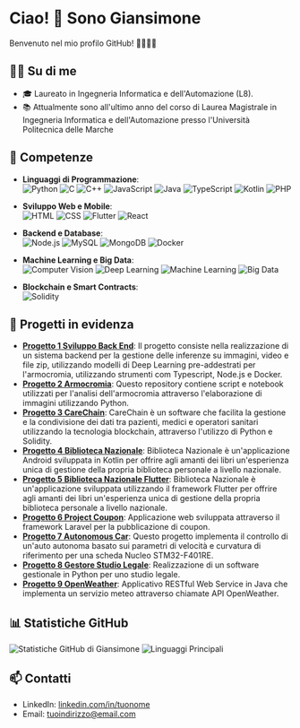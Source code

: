 # Ciao! 👋 Sono Giansimone

Benvenuto nel mio profilo GitHub! 👨‍💻👩‍💻

## 👨‍💻 Su di me
- 🎓 Laureato in Ingegneria Informatica e dell'Automazione (L8).
- 📚 Attualmente sono all'ultimo anno del corso di Laurea Magistrale in Ingegneria Informatica e dell'Automazione presso l'Università Politecnica delle Marche

## 🚀 Competenze

- **Linguaggi di Programmazione**:  
  ![Python](https://img.shields.io/badge/Python-3776AB?style=for-the-badge&logo=python&logoColor=white)
  ![C](https://img.shields.io/badge/C-A8B9CC?style=for-the-badge&logo=c&logoColor=white)
  ![C++](https://img.shields.io/badge/C++-00599C?style=for-the-badge&logo=cplusplus&logoColor=white)
  ![JavaScript](https://img.shields.io/badge/JavaScript-F7DF1E?style=for-the-badge&logo=javascript&logoColor=black)
  ![Java](https://img.shields.io/badge/Java-007396?style=for-the-badge&logo=java&logoColor=white)
  ![TypeScript](https://img.shields.io/badge/TypeScript-3178C6?style=for-the-badge&logo=typescript&logoColor=white)
  ![Kotlin](https://img.shields.io/badge/Kotlin-0095D5?style=for-the-badge&logo=kotlin&logoColor=white)
  ![PHP](https://img.shields.io/badge/PHP-777BB4?style=for-the-badge&logo=php&logoColor=white)

- **Sviluppo Web e Mobile**:  
  ![HTML](https://img.shields.io/badge/HTML5-E34F26?style=for-the-badge&logo=html5&logoColor=white)
  ![CSS](https://img.shields.io/badge/CSS3-1572B6?style=for-the-badge&logo=css3&logoColor=white)
  ![Flutter](https://img.shields.io/badge/Flutter-02569B?style=for-the-badge&logo=flutter&logoColor=white)
  ![React](https://img.shields.io/badge/React-20232A?style=for-the-badge&logo=react&logoColor=61DAFB)

- **Backend e Database**:  
  ![Node.js](https://img.shields.io/badge/Node.js-43853D?style=for-the-badge&logo=node.js&logoColor=white)
  ![MySQL](https://img.shields.io/badge/MySQL-4479A1?style=for-the-badge&logo=mysql&logoColor=white)
  ![MongoDB](https://img.shields.io/badge/MongoDB-4EA94B?style=for-the-badge&logo=mongodb&logoColor=white)
  ![Docker](https://img.shields.io/badge/Docker-2496ED?style=for-the-badge&logo=docker&logoColor=white)

- **Machine Learning e Big Data**:  
  ![Computer Vision](https://img.shields.io/badge/Computer%20Vision-FF6F00?style=for-the-badge&logo=opencv&logoColor=white)
  ![Deep Learning](https://img.shields.io/badge/Deep%20Learning-FF6F00?style=for-the-badge&logo=tensorflow&logoColor=white)
  ![Machine Learning](https://img.shields.io/badge/Machine%20Learning-007ACC?style=for-the-badge&logo=machine-learning&logoColor=white)
  ![Big Data](https://img.shields.io/badge/Big%20Data-FF8C00?style=for-the-badge&logo=apache-hadoop&logoColor=white)

- **Blockchain e Smart Contracts**:  
  ![Solidity](https://img.shields.io/badge/Solidity-363636?style=for-the-badge&logo=solidity&logoColor=white)


## 🌟 Progetti in evidenza
- [**Progetto 1 Sviluppo Back End**](https://github.com/Giansimone-Coccia/Progetto-PA.git): Il progetto consiste nella realizzazione di un sistema backend per la gestione delle inferenze su immagini, video e file zip, utilizzando modelli di Deep Learning pre-addestrati per l'armocromia, utilizzando strumenti com Typescript, Node.js e Docker.
- [**Progetto 2 Armocromia**](https://github.com/Giansimone-Coccia/CV-DL-Armocromia.git): Questo repository contiene script e notebook utilizzati per l'analisi dell'armocromia attraverso l'elaborazione di immagini utilizzando Python.
- [**Progetto 3 CareChain**](https://github.com/Giansimone-Coccia/SoftwareSecurity-Blockchain.git): CareChain è un software che facilita la gestione e la condivisione dei dati tra pazienti, medici e operatori sanitari utilizzando la tecnologia blockchain, attraverso l'utilizzo di Python e Solidity.
- [**Progetto 4 Biblioteca Nazionale**](https://github.com/Giansimone-Coccia/Biblioteca_Nazionale.git): Biblioteca Nazionale è un'applicazione Android sviluppata in Kotlin per offrire agli amanti dei libri un'esperienza unica di gestione della propria biblioteca personale a livello nazionale.
- [**Progetto 5 Biblioteca Nazionale Flutter**](https://github.com/Giansimone-Coccia/Biblioteca_Nazionale_Flutter.git): Biblioteca Nazionale è un'applicazione sviluppata utilizzando il framework Flutter per offrire agli amanti dei libri un'esperienza unica di gestione della propria biblioteca personale a livello nazionale.
- [**Progetto 6 Project Coupon**](https://github.com/Giansimone-Coccia/Project_Coupon.git): Applicazione web sviluppata attraverso il framework Laravel per la pubblicazione di coupon.
- [**Progetto 7 Autonomous Car**](https://github.com/Giansimone-Coccia/Autonomous-Car.git): Questo progetto implementa il controllo di un'auto autonoma basato sui parametri di velocità e curvatura di riferimento per una scheda Nucleo STM32-F401RE.
- [**Progetto 8 Gestore Studio Legale**](https://github.com/Giansimone-Coccia/GestoreStudioLegale.git): Realizzazione di un software gestionale in Python per uno studio legale.
- [**Progetto 9 OpenWeather**](https://github.com/Giansimone-Coccia/Progetto-OOP.git): Applicativo RESTful Web Service in Java che implementa un servizio meteo attraverso chiamate API OpenWeather.

## 📊 Statistiche GitHub
![Statistiche GitHub di Giansimone](https://github-readme-stats.vercel.app/api?username=Giansimone-Coccia&show_icons=true&theme=radical)
![Linguaggi Principali](https://github-readme-stats.vercel.app/api/top-langs/?username=Giansimone-Coccia&layout=compact&theme=radical)

## 📫 Contatti
- LinkedIn: [linkedin.com/in/tuonome](https://linkedin.com/in/giansimone-coccia)
- Email: [tuoindirizzo@email.com](mailto:giansimone.coccia01@gmail.com)

